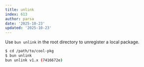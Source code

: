 ```yaml
---
title: unlink
index: 613
author: parsa
date: '2025-10-23'
updated: '2025-10-23'
---
```

Use `bun unlink` in the root directory to unregister a local package.

```bash
$ cd /path/to/cool-pkg
$ bun unlink
bun unlink v1.x (7416672e)
```
